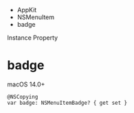 

- AppKit
- NSMenuItem
-  badge 

Instance Property

# badge

macOS 14.0+

``` source
@NSCopying
var badge: NSMenuItemBadge? { get set }
```

